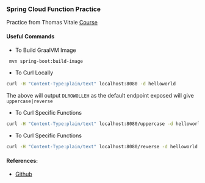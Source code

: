 ### Spring Cloud Function Practice ###


Practice from Thomas Vitale [Course](https://learning.oreilly.com/videos/event-driven-with-spring/10000MNLV2021128/)


#### Useful Commands

- To Build GraalVM Image 
```bash
 mvn spring-boot:build-image 
```

- To Curl Locally
```bash
curl -H "Content-Type:plain/text" localhost:8080 -d helloworld
```

The above will output `DLROWOLLEH` as the default endpoint exposed will give `uppercase|reverse`

- To Curl Specific Functions
```bash
curl -H "Content-Type:plain/text" localhost:8080/uppercase -d helloworld
```

- To Curl Specific Functions
```bash
curl -H "Content-Type:plain/text" localhost:8080/reverse -d helloworld
```

#### References:

- [Github](https://github.com/ThomasVitale/spring-cloud-function-stream-webinar-apr-2021)